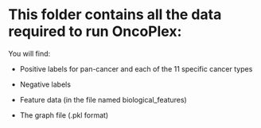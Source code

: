 # This folder contains all the data required to run OncoPlex:

You will find:

- Positive labels for pan-cancer and each of the 11 specific cancer types

- Negative labels

- Feature data (in the file named biological_features)

- The graph file (.pkl format)
